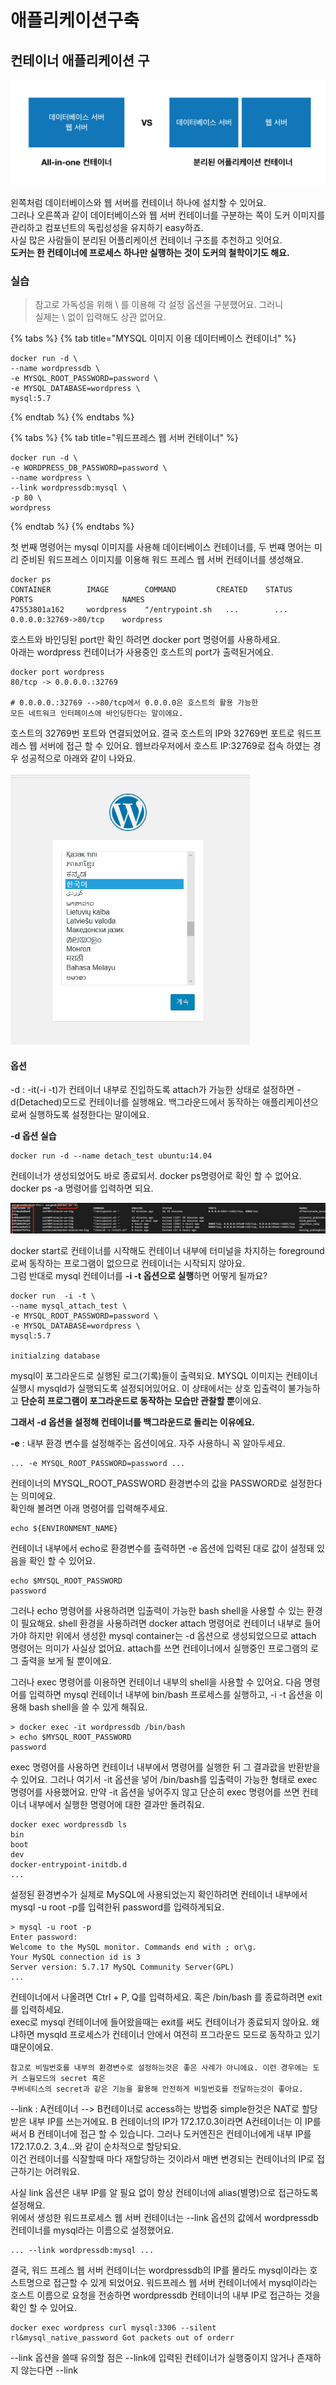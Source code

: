 # 애플리케이션구축

## 컨테이너 애플리케이션 구

![App&#xC744; &#xD558;&#xB098; &#xB610;&#xB294; &#xBD84;&#xB9AC;&#xB41C; Container&#xB85C; &#xAD6C;&#xC131;](../../.gitbook/assets/image%20%2822%29.png)

왼쪽처럼 데이터베이스와 웹 서버를 컨테이너 하나에 설치할 수 있어요.   
그러나 오른쪽과 같이 데이터베이스와 웹 서버 컨테이너를 구분하는  쪽이 도커 이미지를 관리하고 컴포넌트의 독립성성을 유지하기 easy하죠.   
사실 많은 사람들이 분리된 어플리케이션 컨테이너 구조를 추천하고 잇어요.   
**도커는 한 컨테이너에 프로세스 하나만 실행하는 것이 도커의 철학이기도 해요.**

### 

### 실습

> 참고로 가독성을 위해 \ 를 이용해 각 설정 옵션을 구분했어요. 그러니   
> 실제는 \ 없이 입력해도 상관 없어요.

{% tabs %}
{% tab title="MYSQL 이미지 이용 데이터베이스 컨테이너" %}
```text
docker run -d \
--name wordpressdb \
-e MYSQL_ROOT_PASSWORD=password \ 
-e MYSQL_DATABASE=wordpress \ 
mysql:5.7 
```
{% endtab %}
{% endtabs %}

{% tabs %}
{% tab title="워드프레스 웹 서버 컨테이너" %}
```text
docker run -d \ 
-e WORDPRESS_DB_PASSWORD=password \ 
--name wordpress \ 
--link wordpressdb:mysql \
-p 80 \
wordpress
```
{% endtab %}
{% endtabs %}

첫 번째 명령어는 mysql 이미지를 사용해 데이터베이스 컨테이너를, 두 번쨰 명어는 미리 준비된 워드프레스 이미지를 이용해 워드 프레스 웹 서버 컨테이너를 생성해요.   


```text
docker ps 
CONTAINER        IMAGE        COMMAND         CREATED    STATUS    PORTS                    NAMES
47553801a162     wordpress    "/entrypoint.sh   ...        ...     0.0.0.0:32769->80/tcp    wordpress    
```

호스트와 바인딩된 port만 확인 하려면 docker port 명령어를 사용하세요.   
아래는 wordpress 컨테이너가 사용중인 호스트의 port가 출력된거에요.   


```text
docker port wordpress
80/tcp -> 0.0.0.0.:32769

# 0.0.0.0.:32769 -->80/tcp에서 0.0.0.0은 호스트의 활용 가능한 
모든 네트워크 인터페이스에 바인딩한다는 말이에요.
```

호스트의 32769번 포트와 연결되었어요. 결국 호스트의 IP와 32769번 포트로 워드프레스 웹 서버에 접근 할 수 있어요. 웹브라우저에서 호스트 IP:32769로 접속 하였는 경우 성공적으로 아래와 같이 나와요. 

![&#xD30C;&#xC774;&#xC5B4; &#xD3ED;&#xC2A4;&#xC5D0;&#xC11C; &#xC811;&#xC18D;&#xD55C; &#xBAA8;&#xC2B5;](../../.gitbook/assets/image%20%28105%29.png)

#### 옵션 

-d : -it\(-i -t\)가 컨테이너 내부로 진입하도록 attach가 가능한 상태로 설정하면 -d\(Detached\)모드로 컨테이너를 실행해요. 백그라운드에서 동작하는 애플리케이션으로써 실행하도록 설정한다는 말이에요. 

**-d 옵션 실습**

```text
docker run -d --name detach_test ubuntu:14.04
```

컨테이너가 생성되었어도 바로 종료되서. docker ps명령어로 확인 할 수 없어요.   
docker ps -a 명령어를 입력하면 되요.   
  


![](../../.gitbook/assets/image%20%2859%29.png)

docker start로 컨테이너를 시작해도 컨테이너 내부에 터미널을 차지하는 foreground로써 동작하는 프로그램이 없으므로 컨테이너는 시작되지 않아요.   
그럼 반대로 mysql 컨테이너를 **-i -t 옵션으로 실행**하면 어떻게 될까요? 

```text
docker run  -i -t \ 
--name mysql_attach_test \
-e MYSQL_ROOT_PASSWORD=password \
-e MYSQL_DATABASE=wordpress \
mysql:5.7

initialzing database
```

 mysql이 포그라운드로 실행된 로그\(기록\)들이 출력되요. MYSQL 이미지는 컨테이너 실행시 mysqld가 실행되도록 설정되어있어요. 이 상태에서는 상호 입출력이 불가능하고 **단순히 프로그램이 포그라운드로 동작하는 모습만 관찰할 뿐**이에요.   


**그래서 -d 옵션을 설정해 컨테이너를 백그라운드로 돌리는 이유에요.** 

**-e** : 내부 환경 변수를 설정해주는 옵션이에요. 자주 사용하니 꼭 알아두세요. 

```text
... -e MYSQL_ROOT_PASSWORD=password ...
```

컨테이너의 MYSQL\_ROOT\_PASSWORD 환경변수의 값을 PASSWORD로 설정한다는 의미에요.   
확인해 볼려면 아래 명령어를 입력해주세요. 

```text
echo ${ENVIRONMENT_NAME}
```

컨테이너 내부에서 echo로 환경변수를 출력하면 -e 옵션에 입력된 대로 값이 설정돼 있음을 확인 할 수 있어요. 

```text
echo $MYSQL_ROOT_PASSWORD
password
```

그러나 echo 명령어를 사용하려면 입출력이 가능한 bash shell을 사용할 수 있는 환경이 필요해요. shell 환경을 사용하려면 docker attach 명령어로 컨테이너 내부로 들어가야 하지만 위에서 생성한 mysql container는 -d 옵션으로 생성되었으므로 attach 명령어는 의미가 사실상 없어요. attach를 쓰면 컨테이너에서 실행중인 프로그램의 로그 출력을 보게 될 뿐이에요. 

그러나 exec 명령어를 이용하면 컨테이너 내부의 shell을 사용할 수 있어요. 다음 명령어를 입력하면 mysql 컨테이너 내부에 bin/bash 프로세스를 실행하고, -i -t 옵션을 이용해 bash shell을 쓸 수 있게 해줘요. 

```text
> docker exec -it wordpressdb /bin/bash
> echo $MYSQL_ROOT_PASSWORD
password
```

 exec 명령어를 사용하면 컨테이너 내부에서 명령어를 실행한 뒤 그 결과괎을 반환받을수 있어요. 그러나 여기서 -it 옵션을 넣어 /bin/bash를 입출력이 가능한 형태로 exec 명령어를 사용했어요.  만약 -it 옵션을 넣어주지 않고 단순히 exec 명령어를 쓰면 컨테이너 내부에서 실행한 명령어에 대한 결과만 돌려줘요. 

```text
docker exec wordpressdb ls 
bin 
boot
dev
docker-entrypoint-initdb.d
... 
```

 설정된 환경변수가 실제로 MySQL에 사용되었는지 확인하려면 컨테이너 내부에서 mysql -u root -p를 입력한뒤 password를 입력하게되요. 

```text
> mysql -u root -p
Enter password: 
Welcome to the MySQL monitor. Commands end with ; or\g. 
Your MySQL connection id is 3 
Server version: 5.7.17 MySQL Community Server(GPL)
...
```

컨테이너에서 나올려면 Ctrl + P, Q를 입력하세요. 혹은 /bin/bash 를 종료하려면 exit를 입력하세요.   
exec로 mysql 컨테이너에 들어왔을때는 exit를 써도 컨테이너가 종료되지 않아요. 왜냐하면 mysqld 프로세스가 컨테이너 안에서 여전히 프그라운드 모드로 동작하고 있기 떄문이에요. 

```text
참고로 비밀번호를 내부의 환경변수로 설정하는것은 좋은 사례가 아니에요. 이런 경우에는 도커 스웜모드의 secret 혹은
쿠버네티스의 secret과 같은 기능을 활용해 안전하게 비밀번호를 전달하는것이 좋아요. 
```

--link  : A컨테이너 --&gt; B컨테이너로 access하는 방법중 simple한것은 NAT로 할당받은 내부 IP를 쓰는거에요. B 컨테이너의 IP가 172.17.0.3이라면 A컨테이너는 이 IP를 써서 B 컨테이너에 접근 할 수 있습니다. 그러나 도커엔진은 컨테이너에게 내부 IP를 172.17.0.2. 3,4...와 같이 순차적으로 할당되요.   
이건 컨테이너를 식잘할때 마다 재할당하는 것이라서 매변 변경되는 컨테이너의 IP로 접근하기는 어려워요. 

 사실 link 옵션은 내부 IP를 알 필요 없이 항상 컨테이너에 alias\(별명\)으로 접근하도록 설정해요.   
위에서 생성한 워드프로세스 웹 서버 컨테이너는 --link 옵션의 값에서 wordpressdb 컨테이너를 mysql라는 이름으로 설정했어요. 

```text
... --link wordpressdb:mysql ...
```

결국, 워드 프레스 웹 서버 컨테이너는 wordpressdb의 IP를 몰라도 mysql이라는 호스트명으로 접근할 수 있게 되었어요. 워드프레스 웹 서버 컨테이너에서 mysql이라는 호스트 이름으로 요청을 전송하면 wordpressdb 컨테이너의 내부 IP로 접근하는 것을 확인 할 수 있어요. 

```text
docker exec wordpress curl mysql:3306 --silent
rl&mysql_native_password Got packets out of orderr
```

--link 옵션을 쓸때 유의할 점은 --link에 입력된 컨테이너가 실행중이지 않거나 존재하지 않는다면 --link

